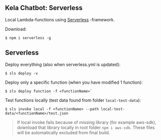 Kela Chatbot: Serverless
------------------------

Local Lambda-functions using [Serverless](https://serverless.com/) -framework.

Download: 
```
$ npm i serverless -g
```


Serverless
----------

Deploy everything (also when serverless.yml is updated): 

```
$ sls deploy -v
```

Deploy only a specific function (when you have modified 1 function): 
```
$ sls deploy function -f <functionName>`
```

Test functions locally (test data found from folder `local-test-data`):
```
$ sls invoke local -f <functionName> --path local-test-data/<functionName>/test.json
```
> If local invoke fails because of missing library (for example aws-sdk), download that 
> library locally in root folder `npm i aws-sdk`. These files will be automatically excluded 
> from final build.


